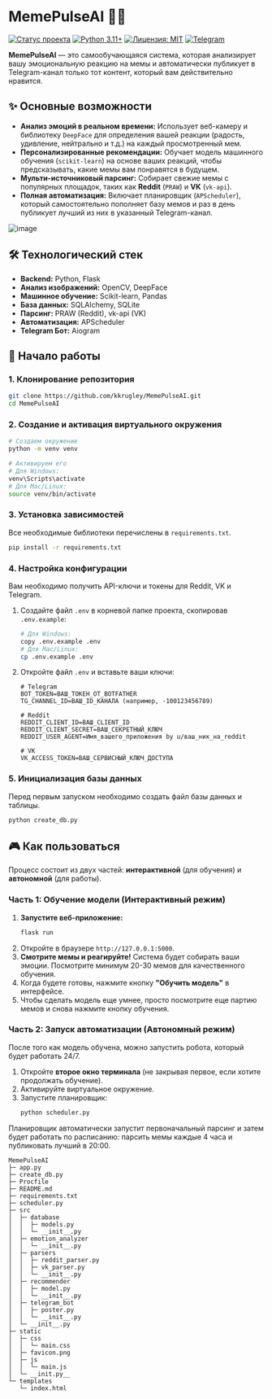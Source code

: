 # MemePulseAI 🧠🤖

[![Статус проекта](https://img.shields.io/badge/статус-делается-brightgreen.svg)](https://github.com/kkrugley/MemePulseAI)
[![Python 3.11+](https://img.shields.io/badge/Python-3.11+-blue.svg)](https://www.python.org/)
[![Лицензия: MIT](https://img.shields.io/badge/Лицензия-Пиратская-yellow.svg)](https://github.com/kkrugley/MemePulseAI/blob/main/LICENSE)
[![Telegram](https://img.shields.io/badge/Telegram-2CA5E0?logo=telegram&Color=Blue&logoColor=white)](https://t.me/pasza_spider_man)

**MemePulseAI** — это самообучающаяся система, которая анализирует вашу эмоциональную реакцию на мемы и автоматически публикует в Telegram-канал только тот контент, который вам действительно нравится.

## ✨ Основные возможности

*   **Анализ эмоций в реальном времени:** Использует веб-камеру и библиотеку `DeepFace` для определения вашей реакции (радость, удивление, нейтрально и т.д.) на каждый просмотренный мем.
*   **Персонализированные рекомендации:** Обучает модель машинного обучения (`scikit-learn`) на основе ваших реакций, чтобы предсказывать, какие мемы вам понравятся в будущем.
*   **Мульти-источниковый парсинг:** Собирает свежие мемы с популярных площадок, таких как **Reddit** (`PRAW`) и **VK** (`vk-api`).
*   **Полная автоматизация:** Включает планировщик (`APScheduler`), который самостоятельно пополняет базу мемов и раз в день публикует лучший из них в указанный Telegram-канал.

![image](https://github.com/user-attachments/assets/1bc38026-8bfe-4954-9852-4ff260cbfd2b)


## 🛠️ Технологический стек

*   **Backend:** Python, Flask
*   **Анализ изображений:** OpenCV, DeepFace
*   **Машинное обучение:** Scikit-learn, Pandas
*   **База данных:** SQLAlchemy, SQLite
*   **Парсинг:** PRAW (Reddit), vk-api (VK)
*   **Автоматизация:** APScheduler
*   **Telegram Бот:** Aiogram

## 🚀 Начало работы

### 1. Клонирование репозитория

```bash
git clone https://github.com/kkrugley/MemePulseAI.git
cd MemePulseAI
```

### 2. Создание и активация виртуального окружения

```bash
# Создаем окружение
python -m venv venv

# Активируем его
# Для Windows:
venv\Scripts\activate
# Для Mac/Linux:
source venv/bin/activate
```

### 3. Установка зависимостей

Все необходимые библиотеки перечислены в `requirements.txt`.
```bash
pip install -r requirements.txt
```

### 4. Настройка конфигурации

Вам необходимо получить API-ключи и токены для Reddit, VK и Telegram.

1.  Создайте файл `.env` в корневой папке проекта, скопировав `.env.example`:
    ```bash
    # Для Windows:
    copy .env.example .env
    # Для Mac/Linux:
    cp .env.example .env
    ```
2.  Откройте файл `.env` и вставьте ваши ключи:
    ```dotenv
    # Telegram
    BOT_TOKEN=ВАШ_ТОКЕН_ОТ_BOTFATHER
    TG_CHANNEL_ID=ВАШ_ID_КАНАЛА (например, -100123456789)

    # Reddit
    REDDIT_CLIENT_ID=ВАШ_CLIENT_ID
    REDDIT_CLIENT_SECRET=ВАШ_СЕКРЕТНЫЙ_КЛЮЧ
    REDDIT_USER_AGENT=Имя_вашего_приложения by u/ваш_ник_на_reddit

    # VK
    VK_ACCESS_TOKEN=ВАШ_СЕРВИСНЫЙ_КЛЮЧ_ДОСТУПА
    ```

### 5. Инициализация базы данных

Перед первым запуском необходимо создать файл базы данных и таблицы.
```bash
python create_db.py
```

## 🎮 Как пользоваться

Процесс состоит из двух частей: **интерактивной** (для обучения) и **автономной** (для работы).

### Часть 1: Обучение модели (Интерактивный режим)

1.  **Запустите веб-приложение:**
    ```bash
    flask run
    ```
2.  Откройте в браузере `http://127.0.0.1:5000`.
3.  **Смотрите мемы и реагируйте!** Система будет собирать ваши эмоции. Посмотрите минимум 20-30 мемов для качественного обучения.
4.  Когда будете готовы, нажмите кнопку **"Обучить модель"** в интерфейсе.
5.  Чтобы сделать модель еще умнее, просто посмотрите еще партию мемов и снова нажмите кнопку обучения.

### Часть 2: Запуск автоматизации (Автономный режим)

После того как модель обучена, можно запустить робота, который будет работать 24/7.

1.  Откройте **второе окно терминала** (не закрывая первое, если хотите продолжать обучение).
2.  Активируйте виртуальное окружение.
3.  Запустите планировщик:
    ```bash
    python scheduler.py
    ```
Планировщик автоматически запустит первоначальный парсинг и затем будет работать по расписанию: парсить мемы каждые 4 часа и публиковать лучший в 20:00.

```
MemePulseAI
├─ app.py
├─ create_db.py
├─ Procfile
├─ README.md
├─ requirements.txt
├─ scheduler.py
├─ src
│  ├─ database
│  │  ├─ models.py
│  │  └─ __init__.py
│  ├─ emotion_analyzer
│  │  └─ __init__.py
│  ├─ parsers
│  │  ├─ reddit_parser.py
│  │  ├─ vk_parser.py
│  │  └─ __init__.py
│  ├─ recommender
│  │  ├─ model.py
│  │  └─ __init__.py
│  ├─ telegram_bot
│  │  ├─ poster.py
│  │  └─ __init__.py
│  └─ __init__.py
├─ static
│  ├─ css
│  │  └─ main.css
│  ├─ favicon.png
│  ├─ js
│  │  └─ main.js
│  └─ __init.py__
└─ templates
   └─ index.html

```
